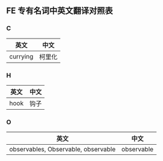  ## FE 专有名词中英文翻译对照表

### C

英文         | 中文
------------ | -------------
currying | 柯里化

### H

英文         | 中文
------------ | -------------
hook | 钩子

### O

英文         | 中文
------------ | -------------
observables, Observable, observable | observable
